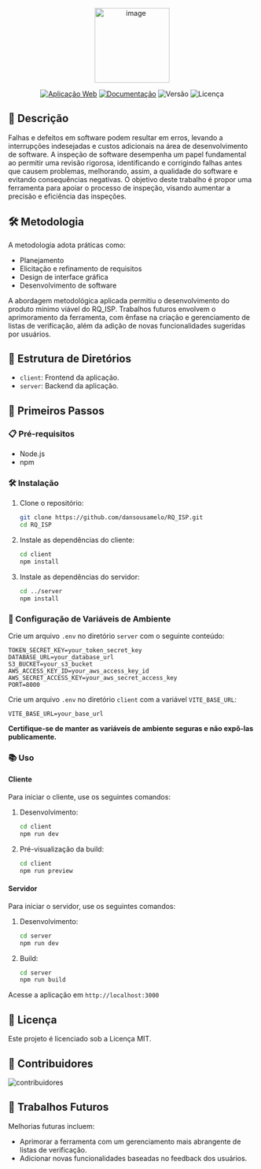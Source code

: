 <p align="center">
  <img width="152" alt="image" src="https://github.com/user-attachments/assets/c811324a-c760-470e-a7d9-a4bde9757915">
</p>


<p align="center">
    <a href="https://dansousamelo.github.io/RQ_ISP/#/"><img src="https://img.shields.io/badge/Aplicação%20Web-Online-brightgreen" alt="Aplicação Web"></a>
    <a href="https://dansousamelo.github.io/RQ_ISP/#/"><img src="https://img.shields.io/badge/Documentação-Disponível-blue" alt="Documentação"></a>
    <img src="https://img.shields.io/badge/Versão-1.0.0-purple" alt="Versão">
    <img src="https://img.shields.io/badge/Licença-MIT-green" alt="Licença">
</p>

## 📜 Descrição

Falhas e defeitos em software podem resultar em erros, levando a interrupções indesejadas e custos adicionais na área de desenvolvimento de software. A inspeção de software desempenha um papel fundamental ao permitir uma revisão rigorosa, identificando e corrigindo falhas antes que causem problemas, melhorando, assim, a qualidade do software e evitando consequências negativas. O objetivo deste trabalho é propor uma ferramenta para apoiar o processo de inspeção, visando aumentar a precisão e eficiência das inspeções.

## 🛠️ Metodologia

A metodologia adota práticas como:
- Planejamento
- Elicitação e refinamento de requisitos
- Design de interface gráfica
- Desenvolvimento de software

A abordagem metodológica aplicada permitiu o desenvolvimento do produto mínimo viável do RQ_ISP. Trabalhos futuros envolvem o aprimoramento da ferramenta, com ênfase na criação e gerenciamento de listas de verificação, além da adição de novas funcionalidades sugeridas por usuários.

## 📁 Estrutura de Diretórios

- `client`: Frontend da aplicação.
- `server`: Backend da aplicação.

## 🚀 Primeiros Passos

### 📋 Pré-requisitos

- Node.js
- npm

### 🛠️ Instalação

1. Clone o repositório:
    ```sh
    git clone https://github.com/dansousamelo/RQ_ISP.git
    cd RQ_ISP
    ```

2. Instale as dependências do cliente:
    ```sh
    cd client
    npm install
    ```

3. Instale as dependências do servidor:
    ```sh
    cd ../server
    npm install
    ```

### 🔧 Configuração de Variáveis de Ambiente

Crie um arquivo `.env` no diretório `server` com o seguinte conteúdo:
```plaintext
TOKEN_SECRET_KEY=your_token_secret_key
DATABASE_URL=your_database_url
S3_BUCKET=your_s3_bucket
AWS_ACCESS_KEY_ID=your_aws_access_key_id
AWS_SECRET_ACCESS_KEY=your_aws_secret_access_key
PORT=8000
```

Crie um arquivo `.env` no diretório `client` com a variável `VITE_BASE_URL`:
```plaintext
VITE_BASE_URL=your_base_url
```

**Certifique-se de manter as variáveis de ambiente seguras e não expô-las publicamente.**

### 📚 Uso

#### Cliente

Para iniciar o cliente, use os seguintes comandos:

1. Desenvolvimento:
    ```sh
    cd client
    npm run dev
    ```

2. Pré-visualização da build:
    ```sh
    cd client
    npm run preview
    ```

#### Servidor

Para iniciar o servidor, use os seguintes comandos:

1. Desenvolvimento:
    ```sh
    cd server
    npm run dev
    ```

2. Build:
    ```sh
    cd server
    npm run build
    ```


Acesse a aplicação em `http://localhost:3000`

## 📄 Licença

Este projeto é licenciado sob a Licença MIT.

## 👥 Contribuidores

![contribuidores](https://github.com/user-attachments/assets/42c599c7-224b-478e-9d5c-5fe0e15d2098)

## 🔮 Trabalhos Futuros

Melhorias futuras incluem:
- Aprimorar a ferramenta com um gerenciamento mais abrangente de listas de verificação.
- Adicionar novas funcionalidades baseadas no feedback dos usuários.
